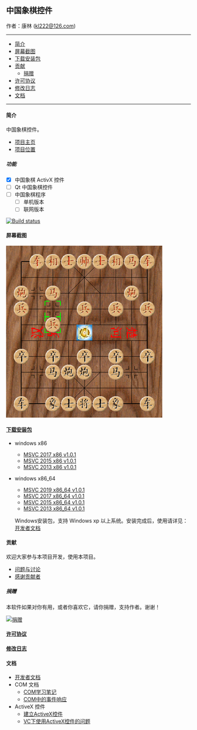 ## 中国象棋控件

作者：康林 (kl222@126.com)

-------------------------

- [简介](#简介)
- [屏幕截图](#屏幕截图)
- [下载安装包](#下载安装包)
- [贡献](#贡献)
  - [捐赠](#捐赠)
- [许可协议](License.md)
- [修改日志](ChangeLog.md)
- [文档](#文档)

-------------------------

#### 简介
中国象棋控件。

- [项目主页](http://kanglin.github.io/ChineseChessControl/)
- [项目位置](https://github.com/KangLin/ChineseChessControl)

##### 功能
- [x] 中国象棋 ActivX 控件
- [ ] Qt 中国象棋控件
- [ ] 中国象棋程序
  + [ ] 单机版本
  + [ ] 联网版本

[![Build status](https://ci.appveyor.com/api/projects/status/lxs0mxtdl238yrq4?svg=true)](https://ci.appveyor.com/project/KangLin/chinesechesscontrol)

#### 屏幕截图

![屏幕截图](Documents/Image/ShotScreen.png)

#### [下载安装包](https://github.com/KangLin/ChineseChessControl/releases/latest)

- windows x86
    - [MSVC 2017 x86 v1.0.1](https://github.com/KangLin/ChineseChessControl/releases/download/v1.0.1/ChineseChessControl-Setup-msvc1916-x86-v1.0.1.exe)
    - [MSVC 2015 x86 v1.0.1](https://github.com/KangLin/ChineseChessControl/releases/download/v1.0.1/ChineseChessControl-Setup-msvc1900-x86-v1.0.1.exe)
    - [MSVC 2013 x86 v1.0.1](https://github.com/KangLin/ChineseChessControl/releases/download/v1.0.1/ChineseChessControl-Setup-msvc1800-x86-v1.0.1.exe)

- windows x86_64
    - [MSVC 2019 x86_64 v1.0.1](https://github.com/KangLin/ChineseChessControl/releases/download/v1.0.1/ChineseChessControl-Setup-msvc1925-x86_64-v1.0.1.exe)
    - [MSVC 2017 x86_64 v1.0.1](https://github.com/KangLin/ChineseChessControl/releases/download/v1.0.1/ChineseChessControl-Setup-msvc1916-x86_64-v1.0.1.exe)
    - [MSVC 2015 x86_64 v1.0.1](https://github.com/KangLin/ChineseChessControl/releases/download/v1.0.1/ChineseChessControl-Setup-msvc1900-x86_64-v1.0.1.exe)
    - [MSVC 2013 x86_64 v1.0.1](https://github.com/KangLin/ChineseChessControl/releases/download/v1.0.1/ChineseChessControl-Setup-msvc1800-x86_64-v1.0.1.exe)

  Windows安装包，支持 Windows xp 以上系统。安装完成后，使用请详见：[开发者文档](Documents/Developer.md#调试)

#### 贡献
欢迎大家参与本项目开发，使用本项目。

- [问题与讨论](https://github.com/KangLin/ChineseChessControl/issues)
- [感谢贡献者](https://github.com/KangLin/ChineseChessControl/graphs/contributors)

##### 捐赠
本软件如果对你有用，或者你喜欢它，请你捐赠，支持作者。谢谢！

[![捐赠](https://gitee.com/kl222/RabbitCommon/raw/master/Src/Resource/image/Contribute.png "捐赠")](https://github.com/KangLin/RabbitCommon/raw/master/Src/Resource/image/Contribute.png "捐赠")

#### [许可协议](License.md)
#### [修改日志](ChangeLog.md)
#### 文档
- [开发者文档](Documents/Developer.md)
- COM 文档
  + [COM学习笔记](Documents/COM/COM学习笔记.html)
  + [COM中的事件响应](Documents/COM/COM中的事件响应.html)
- ActiveX 控件
  + [建立ActiveX控件](Documents/ActiveX控件/建立ActiveX控件.html)
  + [VC下使用ActiveX控件的问题](Documents/ActiveX控件/VC下使用ActiveX控件的问题.html)

